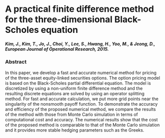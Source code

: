 # A practical finite difference method for the three-dimensional Black-Scholes equation

##### Kim, J., Kim, T., Jo, J., Choi, Y., Lee, S., Hwang, H., Yoo, M., & Jeong, D., European Journal of Operational Research, 2015.

### Abstract
In this paper, we develop a fast and accurate numerical method for pricing of the three-asset equity-linked securities options. The option pricing model is based on the Black-Scholes partial differential equation. The model is discretized by using a non-uniform finite difference method and the resulting discrete equations are solved by using an operator splitting method. For fast and accurate calculation, we put more grid points near the singularity of the nonsmooth payoff function. To demonstrate the accuracy and efficiency of the proposed numerical method, we compare the results of the method with those from Monte Carlo simulation in terms of computational cost and accuracy. The numerical results show that the cost of the proposed method is comparable to that of the Monte Carlo simulation and it provides more stable hedging parameters such as the Greeks.
